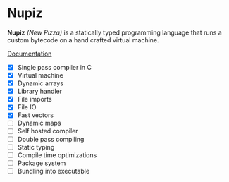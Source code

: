 
# Nupiz

**Nupiz** *(New Pizza)* is a statically typed programming language that runs a custom bytecode on a hand crafted virtual machine.

[Documentation](DOCS.md)

- [x] Single pass compiler in C
- [x] Virtual machine
- [x] Dynamic arrays
- [x] Library handler
- [x] File imports
- [x] File IO
- [x] Fast vectors
- [ ] Dynamic maps
- [ ] Self hosted compiler
- [ ] Double pass compiling
- [ ] Static typing
- [ ] Compile time optimizations
- [ ] Package system
- [ ] Bundling into executable
